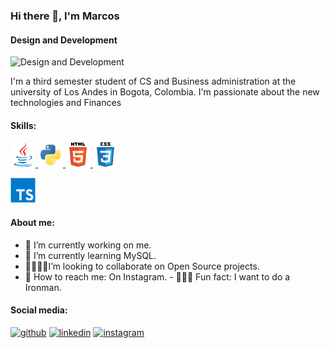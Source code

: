 ### Hi there 👋, I'm Marcos
#### Design and Development
![Design and Development](https://careers.insightconsultants.co/wp-content/uploads/2020/09/1_sV60JhlYL4IdWjcNvKTJRA.png)

I'm a third semester student of CS and Business administration at the university of Los Andes in Bogota, Colombia. I'm passionate about the new technologies and Finances

#### Skills:
<p align="left">
<!--Java -->
<a href="#" target="_blank"> <img src="https://raw.githubusercontent.com/devicons/devicon/master/icons/java/java-original.svg" alt="java" width="40" height="40"/> </a>
<!--Python -->
<a href="#" target="_blank"> <img src="https://raw.githubusercontent.com/devicons/devicon/master/icons/python/python-original.svg" alt="python" width="40" height="40"/> </a> 
<!-- HTML -->
<a href="#" target="_blank"> <img src="https://raw.githubusercontent.com/devicons/devicon/master/icons/html5/html5-original-wordmark.svg" alt="html5" width="40" height="40"/> </a>
<!--CSS 3 -->
 <a href="#" target="_blank"> <img src="https://raw.githubusercontent.com/devicons/devicon/master/icons/css3/css3-original-wordmark.svg" alt="css3" width="40" height="40"/></a>
</p>
<!-- TypeScript -->
<a href="#" target="_blank">
  <img src="https://raw.githubusercontent.com/devicons/devicon/master/icons/typescript/typescript-original.svg" alt="TypeScript" width="40" height="40"/>
</a>

#### About me:
- 🔭 I’m currently working on me. 
- 🌱 I’m currently learning MySQL.
- 🫱🏽‍🫲🏾I’m looking to collaborate on Open Source projects. 
- 📩 How to reach me: On Instagram.
- 🏊🏽‍♂️ Fun fact: I want to do a Ironman.

#### Social media:
[<img src='https://cdn.jsdelivr.net/npm/simple-icons@3.0.1/icons/github.svg' alt='github' height='40'>](https://github.com/Marcosespa)  [<img src='https://cdn.jsdelivr.net/npm/simple-icons@3.0.1/icons/linkedin.svg' alt='linkedin' height='40'>](https://www.linkedin.com/in/MarcosEspaña/)  [<img src='https://cdn.jsdelivr.net/npm/simple-icons@3.0.1/icons/instagram.svg' alt='instagram' height='40'>](https://www.instagram.com/marcos.r.espa/)  



<!--
**Marcosespa/Marcosespa** is a ✨ _special_ ✨ repository because its `README.md` (this file) appears on your GitHub profile.

Here are some ideas to get you started:

- 🔭 I’m currently working on ...
- 🌱 I’m currently learning ...
- 👯 I’m looking to collaborate on ...
- 🤔 I’m looking for help with ...
- 💬 Ask me about ...
- 📫 How to reach me: ...
- 😄 Pronouns: ...
- ⚡ Fun fact: ...
-->
